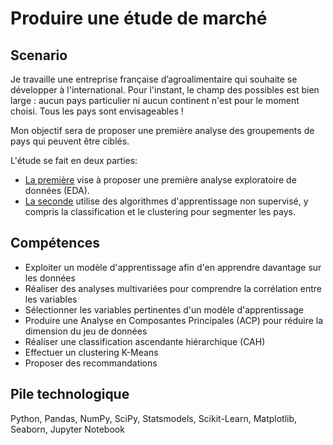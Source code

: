 # Produire une étude de marché

## Scenario

Je travaille une entreprise française d’agroalimentaire qui souhaite se développer à l'international. Pour l'instant, le champ des possibles est bien large : aucun pays particulier ni aucun continent n'est pour le moment choisi. Tous les pays sont envisageables !

Mon objectif sera de proposer une première analyse des groupements de pays qui peuvent être ciblés.

L'étude se fait en deux parties:

- [La première](./projet-4/P9-PQC-P1.ipynb) vise à proposer une première analyse exploratoire de données (EDA).
- [La seconde](./projet-4/P9-PQC-P2.ipynb) utilise des algorithmes d'apprentissage non supervisé, y compris la classification et le clustering pour segmenter les pays.

## Compétences

- Exploiter un modèle d'apprentissage afin d'en apprendre davantage sur les données
- Réaliser des analyses multivariées pour comprendre la corrélation entre les variables
- Sélectionner les variables pertinentes d'un modèle d'apprentissage
- Produire une Analyse en Composantes Principales (ACP) pour réduire la dimension du jeu de données
- Réaliser une classification ascendante hiérarchique (CAH)
- Effectuer un clustering K-Means
- Proposer des recommandations

## Pile technologique

Python, Pandas, NumPy, SciPy, Statsmodels, Scikit-Learn, Matplotlib, Seaborn, Jupyter Notebook
